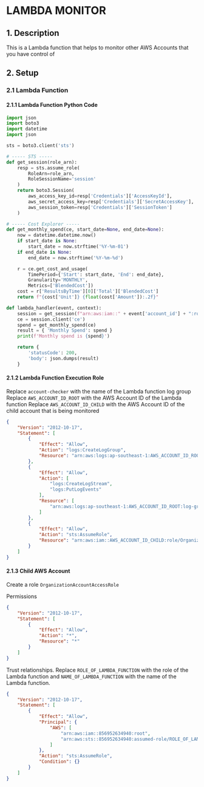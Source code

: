 # LAMBDA MONITOR

## 1. Description

This is a Lambda function that helps to monitor other AWS Accounts that you have control of

## 2. Setup

### 2.1 Lambda Function

#### 2.1.1 Lambda Function Python Code

```python
import json
import boto3
import datetime
import json

sts = boto3.client('sts')

# ----- STS -----
def get_session(role_arn):
    resp = sts.assume_role(
        RoleArn=role_arn,
        RoleSessionName='session'
    )
    return boto3.Session(
        aws_access_key_id=resp['Credentials']['AccessKeyId'],
        aws_secret_access_key=resp['Credentials']['SecretAccessKey'],
        aws_session_token=resp['Credentials']['SessionToken']
    )

# ----- Cost Explorer -----
def get_monthly_spend(ce, start_date=None, end_date=None):
    now = datetime.datetime.now()
    if start_date is None:
        start_date = now.strftime('%Y-%m-01')
    if end_date is None:
        end_date = now.strftime('%Y-%m-%d')

    r = ce.get_cost_and_usage(
        TimePeriod={'Start': start_date, 'End': end_date},
        Granularity='MONTHLY',
        Metrics=['BlendedCost'])
    cost = r['ResultsByTime'][0]['Total']['BlendedCost']
    return f"{cost['Unit']} {float(cost['Amount']):.2f}"

def lambda_handler(event, context):
    session = get_session(f"arn:aws:iam::" + event['account_id'] + ":role/OrganizationAccountAccessRole")
    ce = session.client('ce')
    spend = get_monthly_spend(ce)
    result = { 'Monthly Spend': spend }
    print(f'Monthly spend is {spend}')

    return {
        'statusCode': 200,
        'body': json.dumps(result)
    }
```

#### 2.1.2 Lambda Function Execution Role

Replace `account-checker` with the name of the Lambda function log group
Replace `AWS_ACCOUNT_ID_ROOT` with the AWS Account ID of the Lambda function
Replace `AWS_ACCOUNT_ID_CHILD` with the AWS Account ID of the child account that is being monitored

```json
{
	"Version": "2012-10-17",
	"Statement": [
		{
			"Effect": "Allow",
			"Action": "logs:CreateLogGroup",
			"Resource": "arn:aws:logs:ap-southeast-1:AWS_ACCOUNT_ID_ROOT:*"
		},
		{
			"Effect": "Allow",
			"Action": [
				"logs:CreateLogStream",
				"logs:PutLogEvents"
			],
			"Resource": [
				"arn:aws:logs:ap-southeast-1:AWS_ACCOUNT_ID_ROOT:log-group:/aws/lambda/account-checker:*"
			]
		},
		{
			"Effect": "Allow",
			"Action": "sts:AssumeRole",
			"Resource": "arn:aws:iam::AWS_ACCOUNT_ID_CHILD:role/OrganizationAccountAccessRole"
		}
	]
}
```

#### 2.1.3 Child AWS Account

Create a role `OrganizationAccountAccessRole `

Permissions

```json
{
    "Version": "2012-10-17",
    "Statement": [
        {
            "Effect": "Allow",
            "Action": "*",
            "Resource": "*"
        }
    ]
}
```

Trust relationships. Replace `ROLE_OF_LAMBDA_FUNCTION` with the role of the Lambda function and `NAME_OF_LAMBDA_FUNCTION` with the name of the Lambda function.

```json
{
    "Version": "2012-10-17",
    "Statement": [
        {
            "Effect": "Allow",
            "Principal": {
                "AWS": [
                    "arn:aws:iam::856952634940:root",
                    "arn:aws:sts::856952634940:assumed-role/ROLE_OF_LAMBDA_FUNCTION/NAME_OF_LAMBDA_FUNCTION"
                ]
            },
            "Action": "sts:AssumeRole",
            "Condition": {}
        }
    ]
}
```
